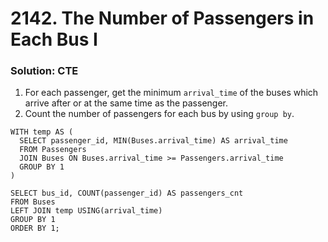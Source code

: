 # 2142. The Number of Passengers in Each Bus I

### Solution: CTE
1. For each passenger, get the minimum `arrival_time` of the buses which arrive after or at the same time as the passenger.  
2. Count the number of passengers for each bus by using `group by`.

```
WITH temp AS (
  SELECT passenger_id, MIN(Buses.arrival_time) AS arrival_time
  FROM Passengers
  JOIN Buses ON Buses.arrival_time >= Passengers.arrival_time
  GROUP BY 1
)

SELECT bus_id, COUNT(passenger_id) AS passengers_cnt 
FROM Buses
LEFT JOIN temp USING(arrival_time)
GROUP BY 1
ORDER BY 1;
```